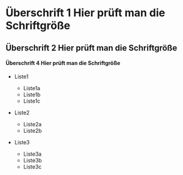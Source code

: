 # Überschrift 1 Hier prüft man die Schriftgröße


## Überschrift 2 Hier prüft man die Schriftgröße


#### Überschrift 4 Hier prüft man die Schriftgröße

* Liste1
	* Liste1a
	* Liste1b
	* Liste1c
	
	
* Liste2
	* Liste2a
	* Liste2b
	
	
* Liste3
	* Liste3a
	* Liste3b
	* Liste3c


